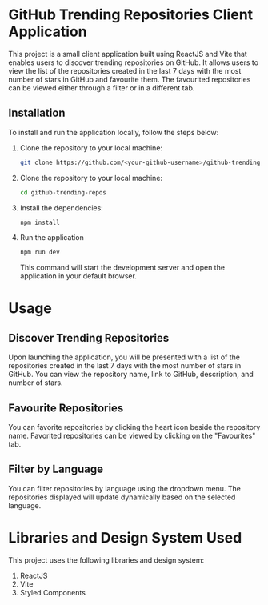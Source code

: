 # GitHub Trending Repositories Client Application

This project is a small client application built using ReactJS and Vite that enables users to discover trending
repositories on GitHub. It allows users to view the list of the repositories created in the last 7 days with the most
number of stars in GitHub and favourite them. The favourited repositories can be viewed either through a filter or in a
different tab.

## Installation

To install and run the application locally, follow the steps below:

1. Clone the repository to your local machine:

   ```bash
   git clone https://github.com/<your-github-username>/github-trending-repos.git

2. Clone the repository to your local machine:

   ```bash
   cd github-trending-repos
3. Install the dependencies:

   ```bash
   npm install

4. Run the application
   ```bash
   npm run dev
   ```
   This command will start the development server and open the application in your default browser.

# Usage

## Discover Trending Repositories

Upon launching the application, you will be presented with a list of the repositories created in the last 7 days with
the most number of stars in GitHub. You can view the repository name, link to GitHub, description, and number of stars.

## Favourite Repositories

You can favorite repositories by clicking the heart icon beside the repository name. Favorited repositories can be
viewed by clicking on the "Favourites" tab.

## Filter by Language

You can filter repositories by language using the dropdown menu. The repositories displayed will update dynamically
based on the selected language.

# Libraries and Design System Used

This project uses the following libraries and design system:

1. ReactJS
2. Vite
3. Styled Components
